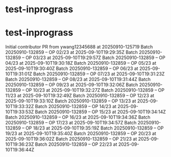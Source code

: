# test-inprograss
# test-inprograss
Initial contributor PR from ywang12345688 at 20250910-125719
Batch 20250910-132859 – OP 02/23 at 2025-09-10T19:29:35Z
Batch 20250910-132859 – OP 03/23 at 2025-09-10T19:29:57Z
Batch 20250910-132859 – OP 04/23 at 2025-09-10T19:30:18Z
Batch 20250910-132859 – OP 05/23 at 2025-09-10T19:30:40Z
Batch 20250910-132859 – OP 06/23 at 2025-09-10T19:31:01Z
Batch 20250910-132859 – OP 07/23 at 2025-09-10T19:31:23Z
Batch 20250910-132859 – OP 08/23 at 2025-09-10T19:31:44Z
Batch 20250910-132859 – OP 09/23 at 2025-09-10T19:32:06Z
Batch 20250910-132859 – OP 10/23 at 2025-09-10T19:32:27Z
Batch 20250910-132859 – OP 11/23 at 2025-09-10T19:32:49Z
Batch 20250910-132859 – OP 12/23 at 2025-09-10T19:33:10Z
Batch 20250910-132859 – OP 13/23 at 2025-09-10T19:33:32Z
Batch 20250910-132859 – OP 14/23 at 2025-09-10T19:33:53Z
Batch 20250910-132859 – OP 15/23 at 2025-09-10T19:34:14Z
Batch 20250910-132859 – OP 16/23 at 2025-09-10T19:34:36Z
Batch 20250910-132859 – OP 17/23 at 2025-09-10T19:34:57Z
Batch 20250910-132859 – OP 18/23 at 2025-09-10T19:35:19Z
Batch 20250910-132859 – OP 19/23 at 2025-09-10T19:35:40Z
Batch 20250910-132859 – OP 20/23 at 2025-09-10T19:36:02Z
Batch 20250910-132859 – OP 21/23 at 2025-09-10T19:36:23Z
Batch 20250910-132859 – OP 22/23 at 2025-09-10T19:36:44Z
